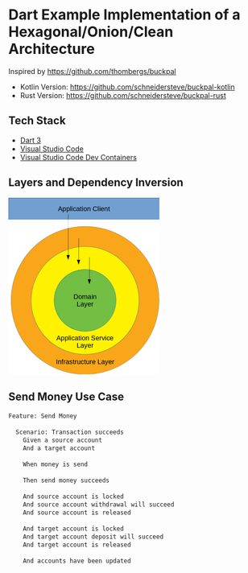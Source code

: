 # Dart Example Implementation of a Hexagonal/Onion/Clean Architecture

Inspired by https://github.com/thombergs/buckpal

* Kotlin Version: https://github.com/schneidersteve/buckpal-kotlin
* Rust Version: https://github.com/schneidersteve/buckpal-rust

## Tech Stack
* [Dart 3](https://dart.dev)
* [Visual Studio Code](https://code.visualstudio.com)
* [Visual Studio Code Dev Containers](https://code.visualstudio.com/docs/devcontainers/containers#_quick-start-open-a-git-repository-or-github-pr-in-an-isolated-container-volume)

## Layers and Dependency Inversion

![Dependency Inversion](di.png)

## Send Money Use Case

```gherkin
Feature: Send Money

  Scenario: Transaction succeeds
    Given a source account
    And a target account

    When money is send

    Then send money succeeds

    And source account is locked
    And source account withdrawal will succeed
    And source account is released

    And target account is locked
    And target account deposit will succeed
    And target account is released

    And accounts have been updated
```
